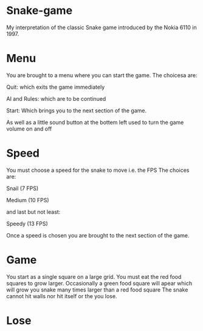 # Snake-game
My interpretation of the classic Snake game introduced by the Nokia 6110 in 1997.

# Menu
You are brought to a menu where you can start the game.
The choicesa are: 

Quit: which exits the game immediately

AI and Rules: which are to be continued

Start: Which brings you to the next section of the game.

As well as a little sound button at the bottem left used to turn the game volume on and off


# Speed
You must choose a speed for the snake to move i.e. the FPS
The choices are:

Snail (7 FPS)

Medium (10 FPS)

and last but not least:

Speedy (13 FPS)

Once a speed is chosen you are brought to the next section of the game.


# Game
You start as a single square on a large grid. You must eat the red food squares to grow larger. Occasionally a green food square will apear which will grow you snake many times larger than a red food square The snake cannot hit walls nor hit itself or the you lose. 


# Lose

